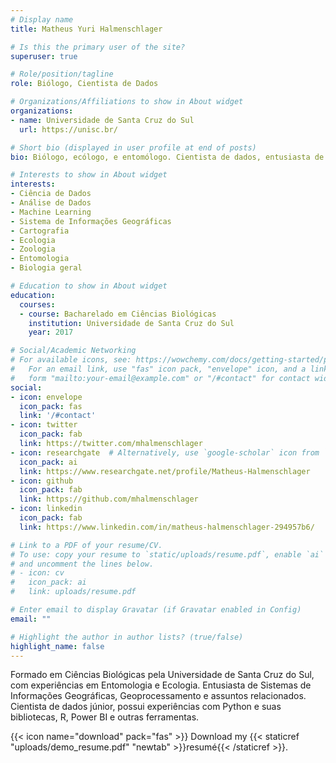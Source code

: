 ```yaml
---
# Display name
title: Matheus Yuri Halmenschlager

# Is this the primary user of the site?
superuser: true

# Role/position/tagline
role: Biólogo, Cientista de Dados

# Organizations/Affiliations to show in About widget
organizations:
- name: Universidade de Santa Cruz do Sul
  url: https://unisc.br/

# Short bio (displayed in user profile at end of posts)
bio: Biólogo, ecólogo, e entomólogo. Cientista de dados, entusiasta de Cartografia e SIG.

# Interests to show in About widget
interests:
- Ciência de Dados
- Análise de Dados
- Machine Learning
- Sistema de Informações Geográficas
- Cartografia
- Ecologia
- Zoologia
- Entomologia
- Biologia geral

# Education to show in About widget
education:
  courses: 
  - course: Bacharelado em Ciências Biológicas
    institution: Universidade de Santa Cruz do Sul
    year: 2017

# Social/Academic Networking
# For available icons, see: https://wowchemy.com/docs/getting-started/page-builder/#icons
#   For an email link, use "fas" icon pack, "envelope" icon, and a link in the
#   form "mailto:your-email@example.com" or "/#contact" for contact widget.
social:
- icon: envelope
  icon_pack: fas
  link: '/#contact'
- icon: twitter
  icon_pack: fab
  link: https://twitter.com/mhalmenschlager
- icon: researchgate  # Alternatively, use `google-scholar` icon from `ai` icon pack
  icon_pack: ai
  link: https://www.researchgate.net/profile/Matheus-Halmenschlager
- icon: github
  icon_pack: fab
  link: https://github.com/mhalmenschlager
- icon: linkedin
  icon_pack: fab
  link: https://www.linkedin.com/in/matheus-halmenschlager-294957b6/

# Link to a PDF of your resume/CV.
# To use: copy your resume to `static/uploads/resume.pdf`, enable `ai` icons in `params.toml`, 
# and uncomment the lines below.
# - icon: cv
#   icon_pack: ai
#   link: uploads/resume.pdf

# Enter email to display Gravatar (if Gravatar enabled in Config)
email: ""

# Highlight the author in author lists? (true/false)
highlight_name: false
---
```


Formado em Ciências Biológicas pela Universidade de Santa Cruz do Sul, com experiências em Entomologia e Ecologia. Entusiasta de Sistemas de Informações Geográficas, Geoprocessamento e assuntos relacionados. Cientista de dados júnior, possui experiências com Python e suas bibliotecas, R, Power BI e outras ferramentas. 

{{< icon name="download" pack="fas" >}} Download my {{< staticref "uploads/demo_resume.pdf" "newtab" >}}resumé{{< /staticref >}}.
